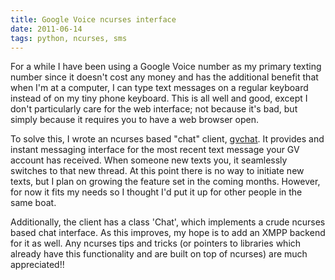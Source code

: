 ```yaml
---
title: Google Voice ncurses interface
date: 2011-06-14
tags: python, ncurses, sms
---
```


For a while I have been using a Google Voice number as my primary
texting number since it doesn't cost any money and has the additional
benefit that when I'm at a computer, I can type text messages on a
regular keyboard instead of on my tiny phone keyboard. This is all
well and good, except I don't particularly care for the web interface;
not because it's bad, but simply because it requires you to have a web
browser open.

To solve this, I wrote an ncurses based "chat" client, [gvchat][1].
It provides and instant messaging interface for the most recent text
message your GV account has received. When someone new texts you, it
seamlessly switches to that new thread. At this point there is no way
to initiate new texts, but I plan on growing the feature set in the
coming months. However, for now it fits my needs so I thought I'd put
it up for other people in the same boat.

Additionally, the client has a class 'Chat', which implements a crude
ncurses based chat interface. As this improves, my hope is to add an
XMPP backend for it as well. Any ncurses tips and tricks (or pointers
to libraries which already have this functionality and are built on
top of ncurses) are much appreciated!!

  [1]: https://github.com/tych0/gvchat
